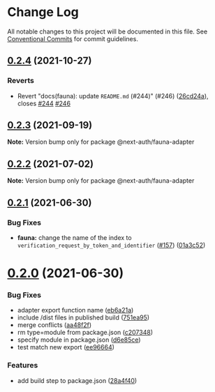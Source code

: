 # Change Log

All notable changes to this project will be documented in this file.
See [Conventional Commits](https://conventionalcommits.org) for commit guidelines.

## [0.2.4](https://github.com/nextauthjs/adapters/compare/@next-auth/fauna-adapter@0.2.3...@next-auth/fauna-adapter@0.2.4) (2021-10-27)

### Reverts

- Revert "docs(fauna): update `README.md` (#244)" (#246) ([26cd24a](https://github.com/nextauthjs/adapters/commit/26cd24a6eba3d42ed7febd5eb45b13c236c57819)), closes [#244](https://github.com/nextauthjs/adapters/issues/244) [#246](https://github.com/nextauthjs/adapters/issues/246)

## [0.2.3](https://github.com/nextauthjs/adapters/compare/@next-auth/fauna-adapter@0.2.2...@next-auth/fauna-adapter@0.2.3) (2021-09-19)

**Note:** Version bump only for package @next-auth/fauna-adapter

## [0.2.2](https://github.com/nextauthjs/adapters/compare/@next-auth/fauna-adapter@0.2.1...@next-auth/fauna-adapter@0.2.2) (2021-07-02)

**Note:** Version bump only for package @next-auth/fauna-adapter

## [0.2.1](https://github.com/nextauthjs/adapters/compare/@next-auth/fauna-adapter@0.2.0...@next-auth/fauna-adapter@0.2.1) (2021-06-30)

### Bug Fixes

- **fauna:** change the name of the index to `verification_request_by_token_and_identifier` ([#157](https://github.com/nextauthjs/adapters/issues/157)) ([01a3c52](https://github.com/nextauthjs/adapters/commit/01a3c5205f30eec57c7b9298b762cccf1f2400fd))

# [0.2.0](https://github.com/nextauthjs/adapters/compare/@next-auth/fauna-adapter@0.1.0...@next-auth/fauna-adapter@0.2.0) (2021-06-30)

### Bug Fixes

- adapter export function name ([eb6a21a](https://github.com/nextauthjs/adapters/commit/eb6a21a0302ef42a32314e48a75542bade26605e))
- include /dist files in published build ([751ea95](https://github.com/nextauthjs/adapters/commit/751ea95a3b40dc3a94bf4de6253974e1664a2661))
- merge conflicts ([aa48f2f](https://github.com/nextauthjs/adapters/commit/aa48f2f7586345764d0a586df23534f9abc2b53d))
- rm type=module from package.json ([c207348](https://github.com/nextauthjs/adapters/commit/c207348d126a766abe341e6afe36b04d47c6bac6))
- specify module in package.json ([d6e85ce](https://github.com/nextauthjs/adapters/commit/d6e85ce68b0a7d70f6b6078ac8d66e36c4724131))
- test match new export ([ee96664](https://github.com/nextauthjs/adapters/commit/ee966647dadbc649d6a93f5ae4d5fb5deb6f6772))

### Features

- add build step to package.json ([28a4f40](https://github.com/nextauthjs/adapters/commit/28a4f403b07fc115c171623d6801c9392f50bd28))
